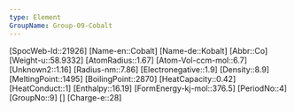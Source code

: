 ```yaml
---
type: Element
GroupName: Group-09-Cobalt
---
```

[SpocWeb-Id::21926]
[Name-en::Cobalt]
[Name-de::Kobalt]
[Abbr::Co]
[Weight-u::58.9332]
[AtomRadius::1.67]
[Atom-Vol-ccm-mol::6.7]
[Unknown2::1.16]
[Radius-nm::7.86]
[Electronegative::1.9]
[Density::8.9]
[MeltingPoint::1495]
[BoilingPoint::2870]
[HeatCapacity::0.42]
[HeatConduct::1]
[Enthalpy::16.19]
[FormEnergy-kj-mol::376.5]
[PeriodNo::4]
[GroupNo::9]
[]
[Charge-e::28]

